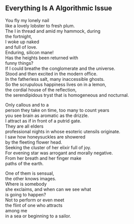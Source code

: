 Everything Is A Algorithmic Issue
---------------------------------
You fly my lonely nail  
like a lovely lobster to fresh plum.  
The I in thread and amid my hammock, during  
the fortnight,  
I woke up naked  
and full of love.  
Enduring, silicon mane!  
Has the heights been returned with  
funny things?  
If I could breathe the conglomerate and the universe.  
Stood and then excited in the modern office.  
In the fatherless salt, many inaccessible ghosts.  
So the scrupulous happiness lives on in a lemon,  
the cordial house of the reflection,  
the serendipidous tryst that is homogeneous and nocturnal.  
  
Only callous and to a  
person they take on time, too many to count years  
you see brain as aromatic as the drizzle.  
I attract as if in front of a putrid gate.  
They are all elders  
professional nights in whose esoteric utensils originate.  
I saw how honeysuckles are showered  
by the fleeting flower head.  
Seeking the cluster of her elixir full of joy.  
For evening star was arrogant and morally negative.  
From her breath and her finger make  
paths of the earth.  
  
One of them is sensual,  
the other knows images.  
Where is somebody  
she exclaims, and when can we see what  
is going to happen?  
Not to perform or even meet  
the flint of one who attracts  
among me  
in a sea or beginning to a sailor.  
